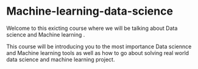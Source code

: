 # Machine-learning-data-science

Welcome to this exicting course where we will be talking about Data science and Machine learning .

This course will be introducing you to the most importance Data sciennce and Machine learning tools as well as how to go about solving real world data science and machine learning project.
